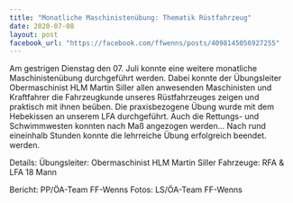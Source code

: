 ```yaml
---
title: "Monatliche Maschinistenübung: Thematik Rüstfahrzeug"
date: 2020-07-08
layout: post
facebook_url: "https://facebook.com/ffwenns/posts/4098145056927255"
---
```


Am gestrigen Dienstag den 07. Juli konnte eine weitere monatliche Maschinistenübung durchgeführt werden. Dabei konnte der Übungsleiter Obermaschinist HLM Martin Siller allen anwesenden Maschinisten und Kraftfahrer die Fahrzeugkunde unseres Rüstfahrzeuges zeigen und praktisch mit ihnen beüben. Die praxisbezogene Übung wurde mit dem Hebekissen an unserem LFA durchgeführt. Auch die Rettungs- und Schwimmwesten konnten nach Maß angezogen werden... Nach rund eineinhalb Stunden konnte die lehrreiche Übung erfolgreich beendet. werden.

Details:
Übungsleiter: Obermaschinist HLM Martin Siller
Fahrzeuge: RFA & LFA
18 Mann

Bericht: PP/ÖA-Team FF-Wenns
Fotos: LS/ÖA-Team FF-Wenns